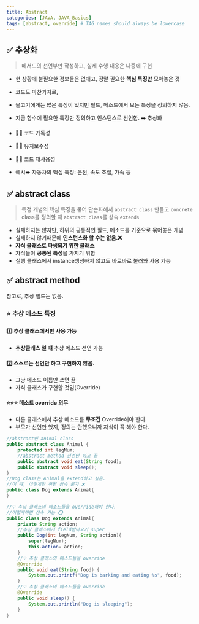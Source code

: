 ```yaml
---
title: Abstract
categories: [JAVA, JAVA_Basics]
tags: [abstract, override] # TAG names should always be lowercase
---
```


## ✅ 추상화

> 메서드의 선언부만 작성하고, 실제 수행 내용은 나중에 구현

- 현 상황에 불필요한 정보들은 없애고, 정말 필요한 **핵심 특징만** 모아놓은 것 <br>
- 코드도 마찬가지로, 
- 물고기에게는 많은 특징이 있지만 필드, 메소드에서 모든 특징을 정의하지 않음. <br>
- 지금 함수에 필요한 특징만 정의하고 인스턴스로 선언함. ➡️ 추상화 <br>

- 👍🏻 코드 가독성
- 👍🏻 유지보수성
- 👍🏻 코드 재사용성

- 예시➡️ 자동차의 핵심 특징: 운전, 속도 조절, 가속 등


## ✅ abstract class

> 특정 개념의 핵심 특징을 묶어 단순화해서 `abstract class` 만들고
> `concrete` class를 정의할 때 `abstract class`를 상속 `extends`

- 실재하지는 않지만, 하위의 공통적인 필드, 메소드를 기준으로 묶어놓은 개념<br>
- 실재하지 않기때문에 **인스턴스화 할 수는 없음.❌**<br>
- **자식 클래스로 파생되기 위한 클래스**
- 자식들이 **공통된 특성**을 가지기 위함
- 실행 클래스에서 instance생성하지 않고도 바로바로 불러와 사용 가능<br>

## ✅ abstract method

참고로, 추상 필드는 없음.<br>

### ⭐️ 추상 메소드 특징

#### 1️⃣ 추상 클래스에서만 사용 가능

- **추상클래스 일 떄** 추상 메소드 선언 가능<br>

#### 2️⃣ 스스로는 선언만 하고 구현하지 않음.

- 그냥 메소드 이름만 쓰면 끝
- 자식 클래스가 구현할 것임(Override)

#### ⭐️⭐️⭐️ 메소드 override 의무

- 다른 클래스에서 추상 메소드를 **무조건** Override해야 한다.<br>
- 부모가 선언만 했지, 정의는 안했으니까 자식이 꼭 해야 한다.

```java
//abstract인 animal class
public abstract class Animal {
    protected int legNum;
    //abstract method 선언만 하고 끝
    public abstract void eat(String food);
    public abstract void sleep();
}
//Dog class는 Animal을 extend하고 싶음.
//이 떄, 이렇게만 하면 상속 불가 ❌
public class Dog extends Animal{
}

//💡 추상 클래스의 메소드들을 override해야 한다.
//이렇게하면 상속 가능 ⭕️
public class Dog extends Animal{
    private String action;
    //추상 클래스에서 field받아오기 super
    public Dog(int legNum, String action){
        super(legNum);
        this.action= action;
    }
    //💡 추상 클래스의 메소드들을 override
    @Override
    public void eat(String food) {
        System.out.printf("Dog is barking and eating %s", food);
    }
    //💡 추상 클래스의 메소드들을 override
    @Override
    public void sleep() {
        System.out.println("Dog is sleeping");
    }
}

```
